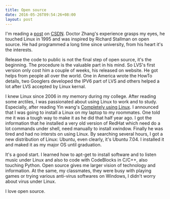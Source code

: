 ```yaml
---
title: Open source
date: 2016-05-26T09:54:26+08:00
layout: post
---
```


I'm reading a [post](http://geek.csdn.net/news/detail/76461) on [CSDN](http://www.csdn.net). Doctor Zhang's experience grasps my eyes, he touched Linux in 1995 and was inspired by Richard Stallman on open source. He had programmed a long time since university, from his heart it's the interests.

Release the code to public is not the final step of open source, it's the beginning. The procedure is the valuable part in his mind. So LVS's first version only cost him a couple of weeks, his released on website. He got helps from people all over the world. One in America wrote the HowTo details, two Googlers developed the IPV6 part of LVS and others helped a lot after LVS accepted by Linux kernal.

I knew Linux since 2006 in my memory during my college. After reading some arctiles, I was passionated about using Linux to work and to study. Especially, after reading Yin wang's [Completely using Linux](https://www.douban.com/note/301736213/). I announced that I was going to install a Linux on my laptop to my roommates. One told me it was a tough way to make it as he did that half year ago. I got the information that he installed a very old version of RedHat which need do a lot commands under shell, need manually to install xwindow. Finally he was tired and had no intersts on using Linux. By searching several hours, I got a new distribution of Linux: Ubuntu, even clearly, it's Ubuntu 7.04. I installed it and maked it as my major OS until graduation.

It's a good start. I learned how to apt-get to install software and to listen music under Linux and also to code with CodeBlocks in C/C++, also touching Python. Open source gives me larger vision of technology and information. At the same, my classmates, they were busy with playing games or trying various anti-virus softwares on Windows, I didn't worry about virus under Linux.

I love open source.
